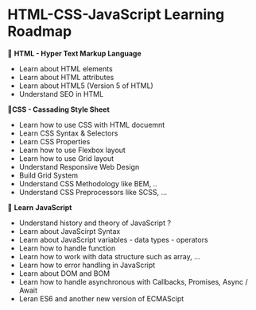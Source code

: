 # HTML-CSS-JavaScript Learning Roadmap

📁 **HTML - Hyper Text Markup Language**

- Learn about HTML elements
- Learn about HTML attributes
- Learn about HTML5 (Version 5 of HTML)
- Understand SEO in HTML

📁**CSS - Cassading Style Sheet**

- Learn how to use CSS with HTML docuemnt
- Learn CSS Syntax & Selectors
- Learn CSS Properties
- Learn how to use Flexbox layout
- Learn how to use Grid layout
- Understand Responsive Web Design
- Build Grid System
- Understand CSS Methodology like BEM, ..
- Understand CSS Preprocessors like SCSS, ...

📁 **Learn** **JavaScript**

- Understand history and theory of JavaScript ?
- Learn about JavaScirpt Syntax
- Learn about JavaScript variables - data types - operators
- Learn how to handle function
- Learn how to work with data structure such as array, ...
- Learn how to error handling in JavaScript
- Learn about DOM and BOM
- Learn how to handle asynchronous with Callbacks, Promises, Async / Await
- Leran ES6 and another new version of ECMAScipt
